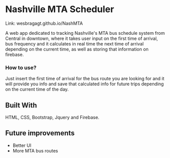 # Nashville MTA Scheduler

Link: wesbragagt.github.io/NashMTA

A web app dedicated to tracking Nashville's MTA bus schedule system from Central in downtown, where it takes user input on the first time of arrival, bus frequency and it calculates in real time the next time of arrival depending on the current time, as well as storing that information on firebase. 


### How to use?

Just insert the first time of arrival for the bus route you are looking for and it will provide you info and save that calculated info for future trips depending on the current time of the day.

## Built With

HTML, CSS, Bootstrap, Jquery and Firebase.

## Future improvements

* Better UI
* More MTA bus routes
